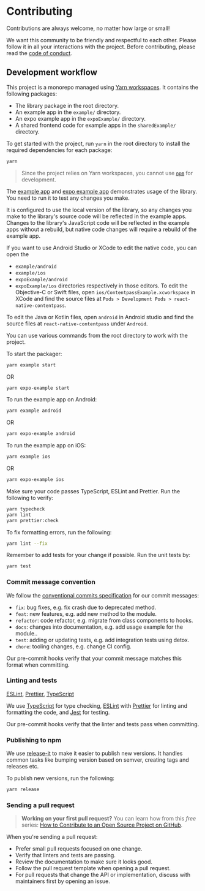 # Contributing

Contributions are always welcome, no matter how large or small!

We want this community to be friendly and respectful to each other. Please follow it in all your interactions with the project. Before contributing, please read the [code of conduct](./CODE_OF_CONDUCT.md).

## Development workflow

This project is a monorepo managed using [Yarn workspaces](https://yarnpkg.com/features/workspaces). It contains the following packages:

- The library package in the root directory.
- An example app in the `example/` directory.
- An expo example app in the `expoExample/` directory.
- A shared frontend code for example apps in the `sharedExample/` directory.

To get started with the project, run `yarn` in the root directory to install the required dependencies for each package:

```sh
yarn
```

> Since the project relies on Yarn workspaces, you cannot use [`npm`](https://github.com/npm/cli) for development.

The [example app](/example/) and [expo example app](/expoExample/) demonstrates usage of the library. You need to run it to test any changes you make.

It is configured to use the local version of the library, so any changes you make to the library's source code will be reflected in the example apps.
Changes to the library's JavaScript code will be reflected in the example apps without a rebuild, but native code changes will require a rebuild of the example app.

If you want to use Android Studio or XCode to edit the native code, you can open the
- `example/android`
- `example/ios`
- `expoExample/android`
- `expoExample/ios`
directories respectively in those editors. To edit the Objective-C or Swift files, open `ios/ContentpassExample.xcworkspace` in XCode and find the source files at `Pods > Development Pods > react-native-contentpass`.

To edit the Java or Kotlin files, open `android` in Android studio and find the source files at `react-native-contentpass` under `Android`.

You can use various commands from the root directory to work with the project.

To start the packager:

```sh
yarn example start
```

OR

```sh
yarn expo-example start
```

To run the example app on Android:

```sh
yarn example android
```

OR

```sh
yarn expo-example android
```

To run the example app on iOS:

```sh
yarn example ios
```

OR

```sh
yarn expo-example ios
```

Make sure your code passes TypeScript, ESLint and Prettier. Run the following to verify:

```sh
yarn typecheck
yarn lint
yarn prettier:check
```

To fix formatting errors, run the following:

```sh
yarn lint --fix
```

Remember to add tests for your change if possible. Run the unit tests by:

```sh
yarn test
```

### Commit message convention

We follow the [conventional commits specification](https://www.conventionalcommits.org/en) for our commit messages:

- `fix`: bug fixes, e.g. fix crash due to deprecated method.
- `feat`: new features, e.g. add new method to the module.
- `refactor`: code refactor, e.g. migrate from class components to hooks.
- `docs`: changes into documentation, e.g. add usage example for the module..
- `test`: adding or updating tests, e.g. add integration tests using detox.
- `chore`: tooling changes, e.g. change CI config.

Our pre-commit hooks verify that your commit message matches this format when committing.

### Linting and tests

[ESLint](https://eslint.org/), [Prettier](https://prettier.io/), [TypeScript](https://www.typescriptlang.org/)

We use [TypeScript](https://www.typescriptlang.org/) for type checking, [ESLint](https://eslint.org/) with [Prettier](https://prettier.io/) for linting and formatting the code, and [Jest](https://jestjs.io/) for testing.

Our pre-commit hooks verify that the linter and tests pass when committing.

### Publishing to npm

We use [release-it](https://github.com/release-it/release-it) to make it easier to publish new versions. It handles common tasks like bumping version based on semver, creating tags and releases etc.

To publish new versions, run the following:

```sh
yarn release
```

### Sending a pull request

> **Working on your first pull request?** You can learn how from this _free_ series: [How to Contribute to an Open Source Project on GitHub](https://app.egghead.io/playlists/how-to-contribute-to-an-open-source-project-on-github).

When you're sending a pull request:

- Prefer small pull requests focused on one change.
- Verify that linters and tests are passing.
- Review the documentation to make sure it looks good.
- Follow the pull request template when opening a pull request.
- For pull requests that change the API or implementation, discuss with maintainers first by opening an issue.
